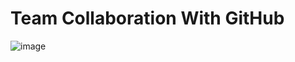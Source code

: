 # Team Collaboration With GitHub

![image](https://user-images.githubusercontent.com/71446337/162408038-7ba6d176-574d-492e-a174-2b440c87bdf1.png)
